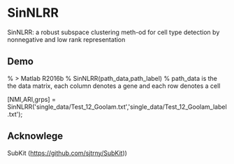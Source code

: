 # SinNLRR
SinNLRR: a robust subspace clustering meth-od for cell type detection by nonnegative and low rank representation

## Demo
% > Matlab R2016b
% SinNLRR(path_data,path_label)
% path_data is the the data matrix, each column denotes a gene and each row denotes a cell 

[NMI,ARI,grps] = SinNLRR('single_data/Test_12_Goolam.txt','single_data/Test_12_Goolam_label.txt');


## Acknowlege

SubKit (https://github.com/sjtrny/SubKit))

